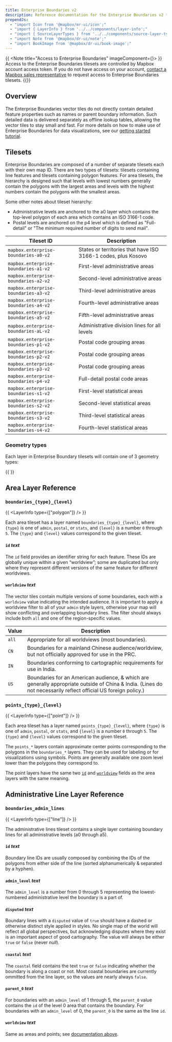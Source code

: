```yaml
---
title: Enterprise Boundaries v2
description: Reference documentation for the Enterprise Boundaries v2 tileset.
prependJs: 
  - "import Icon from '@mapbox/mr-ui/icon';"
  - "import { LayerInfo } from '../../components/layer-info';"
  - "import { SourceLayerTypes } from '../../components/source-layer-types';"
  - "import Note from '@mapbox/dr-ui/note';"
  - "import BookImage from '@mapbox/dr-ui/book-image';"
---
```



{{ <Note title="Access to Enterprise Boundaries" imageComponent={<BookImage size="60" />}> }}
Access to the Enterprise Boundaries tilesets are controlled by Mapbox account access token. If you do not have access on your account, [contact a Mapbox sales representative](https://www.mapbox.com/contact/) to request access to Enterprise Boundaries tilesets.
{{</Note>}}

## Overview

The Enterprise Boundaries vector tiles do not directly contain detailed feature properties such as names or parent boundary information. Such detailed data is delivered separately as offline lookup tables, allowing the vector tiles to stay small and fast. For more details on how to make use of Enterprise Boundaries for data visualizations, see our [getting started tutorial](https://docs.mapbox.com/help/tutorials/get-started-enterprise-boundaries/).

## Tilesets

Enterprise Boundaries are composed of a number of separate tilesets each with their own map ID. There are two types of tilesets: tilesets containing line features and tilesets containing polygon features. For area tilesets, the hierarchy is designed such that levels with lowest numbers generally contain the polygons with the largest areas and levels with the highest numbers contain the polygons with the smallest areas.

Some other notes about tileset hierarchy:

- Administrative levels are anchored to the a0 layer which contains the top-level polygon of each area which contains an ISO 3166-1 code.
- Postal levels are anchored on the p4 level which is defined as "Full-detail" or "The minimum required number of digits to send mail".

| Tileset ID | Description |
|---|---|
| `mapbox.enterprise-boundaries-a0-v2` | States or territories that have ISO 3166-1 codes, plus Kosovo |
| `mapbox.enterprise-boundaries-a1-v2` | First-level administrative areas |
| `mapbox.enterprise-boundaries-a2-v2` | Second-level administrative areas |
| `mapbox.enterprise-boundaries-a3-v2` | Third-level administrative areas |
| `mapbox.enterprise-boundaries-a4-v2` | Fourth-level administrative areas |
| `mapbox.enterprise-boundaries-a5-v2` | Fifth-level administrative areas |
| `mapbox.enterprise-boundaries-aL-v2` | Administrative division lines for all levels |
| `mapbox.enterprise-boundaries-p1-v2` | Postal code grouping areas |
| `mapbox.enterprise-boundaries-p2-v2` | Postal code grouping areas |
| `mapbox.enterprise-boundaries-p3-v2` | Postal code grouping areas |
| `mapbox.enterprise-boundaries-p4-v2` | Full-detail postal code areas |
| `mapbox.enterprise-boundaries-s1-v2` | First-level statistical areas |
| `mapbox.enterprise-boundaries-s2-v2` | Second-level statistical areas |
| `mapbox.enterprise-boundaries-s3-v2` | Third-level statistical areas |
| `mapbox.enterprise-boundaries-s4-v2` | Fourth-level statistical areas |

### Geometry types

Each layer in Enterprise Boundary tilesets will contain one of 3 geometry types:

{{ <SourceLayerTypes /> }}


## Area Layer Reference

### `boundaries_{type}_{level}`

{{ <LayerInfo type={["polygon"]} /> }}

Each area tileset has a layer named `boundaries_{type}_{level}`, where `{type}` is one of `admin`, `postal`, or `stats`, and `{level}` is a number `0` through `5`. The `{type}` and `{level}` values correspond to the given tileset.

#### <!--area--> `id` _text_

The `id` field provides an identifier string for each feature. These IDs are globally unique within a given “worldview”; some are duplicated but only where they represent different versions of the same feature for different worldviews.

#### <!--area--> `worldview` _text_

The vector tiles contain multiple versions of some boundaries, each with a `worldview` value indicating the intended audience. It is important to apply a worldview filter to all of your `admin` style layers, otherwise your map will show conflicting and overlapping boundary lines. The filter should always include both `all` and one of the region-specific values.

| Value | Description |
|---|---|
| `all` | Appropriate for all worldviews (most boundaries). |
| `CN` | Boundaries for a mainland Chinese audience/worldview, but not officially approved for use in the PRC. |
| `IN` | Boundaries conforming to cartographic requirements for use in India. |
| `US` | Boundaries for an American audience, & which are generally appropriate outside of China & India. (Lines do not necessarily reflect official US foreign policy.) |

### `points_{type}_{level}`

{{ <LayerInfo type={["point"]} /> }}

Each area tileset has a layer named `points_{type}_{level}`, where `{type}` is one of `admin`, `postal`, or `stats`, and `{level}` is a number `0` through `5`. The `{type}` and `{level}` values correspond to the given tileset.

The `points_*` layers contain approximate center points corresponding to the polygons in the `boundaries_*` layers. They can be used for labeling or for visualizations using symbols. Points are generally available one zoom level lower than the polygons they correspond to.

The point layers have the same two [`id`](#--area---id-text) and [`worldview`](#--area---worldview-text) fields as the area layers with the same meaning.

## Administrative Line Layer Reference

### `boundaries_admin_lines`

{{ <LayerInfo type={["line"]} /> }}

The administrative lines tileset contains a single layer containing boundary lines for all administrative levels (a0 through a5).

#### <!--line--> `id` _text_

Boundary line IDs are usually composed by combining the IDs of the polygons from either side of the line (sorted alphanumerically & separated by a hyphen).

#### <!--line--> `admin_level` _text_

The `admin_level` is a number from 0 through 5 representing the lowest-numbered administrative level the boundary is a part of.

#### <!--line--> `disputed` _text_

Boundary lines with a `disputed` value of `true` should have a dashed or otherwise distinct style applied in styles. No single map of the world will reflect all global perspectives, but acknowledging disputes where they exist is an important aspect of good cartography. The value will always be either `true` or `false` (never _null_).

#### <!--line--> `coastal` _text_

The `coastal` field contains the text `true` or `false` indicating whether the boundary is along a coast or not. Most coastal boundaries are currently ommitted from the line layer, so the values are nearly always `false`.

#### <!--line--> `parent_0` _text_

For boundaries with an `admin_level` of 1 through 5, the `parent_0` value contains the `id` of the level 0 area that contains the boundary. For boundaries with an `admin_level` of 0, the `parent_0` is the same as the line `id`.

#### <!--line--> `worldview` _text_

Same as areas and points; see [documentation above](#--area---worldview-text).
